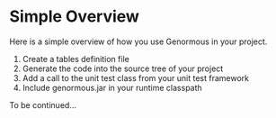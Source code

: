 # Simple Overview #

Here is a simple overview of how you use Genormous in your project.
  1. Create a tables definition file
  1. Generate the code into the source tree of your project
  1. Add a call to the unit test class from your unit test framework
  1. Include genormous.jar in your runtime classpath

To be continued...